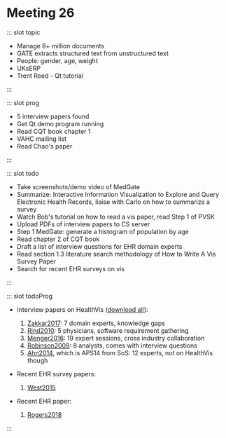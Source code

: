 # Meeting 26

<Meeting index="26" members="Bob, Carlo, Dylan, Elif, Wang" date="18 Apr 19 11:00" nextDate="25 Apr 19 11:00">

::: slot topic

- Manage 8+ million documents
- GATE extracts structured text from unstructured text
- People: gender, age, weight
- UKsERP
- Trent Reed - Qt tutorial

:::

::: slot prog

- 5 interview papers found
- Get Qt demo program running
- Read CQT book chapter 1
- VAHC mailing list
- Read Chao's paper

:::

::: slot todo

- Take screenshots/demo video of MedGate
- Summarize: Interactive Information Visualization to Explore and Query Electronic Health Records, liaise with Carlo on how to summarize a survey
- Watch Bob's tutorial on how to read a vis paper, read Step 1 of PVSK
- Upload PDFs of interview papers to CS server
- Step 1 MedGate: generate a histogram of population by age
- Read chapter 2 of CQT book
- Draft a list of interview questions for EHR domain experts
- Read section 1.3 literature search methodology of How to Write A Vis Survey Paper
- Search for recent EHR surveys on vis

:::

::: slot todoProg

- Interview papers on HealthVis ([download all](https://share.henry.wang/Cog0Gx/OMk965gfM3+)):

  1. [Zakkar2017](https://share.henry.wang/tBKUcP/n9qpRDZ4N1+): 7 domain experts, knowledge gaps
  1. [Rind2010](https://share.henry.wang/1pVAjO/obEaY8j4mP+): 5 physicians, software requirement gathering
  1. [Menger2016](https://share.henry.wang/c8IhNd/tKAEPMfg3P+): 19 expert sessions, cross industry collaboration
  1. [Robinson2009](https://share.henry.wang/FBJDBP/7qOiF85hr3+): 8 analysts, comes with interview questions
  1. [Ahn2014](https://share.henry.wang/d0psFX/2rhzroiXAB+), which is APS14 from SoS: 12 experts, not on HealthVis though

- Recent EHR survey papers:

  1. [West2015](https://share.henry.wang/9lUBUK/qByGMWZ9RJ+)

- Recent EHR paper:
  1. [Rogers2018](https://share.henry.wang/NAx8OS/3um69xtMPR+)

:::

</Meeting>
